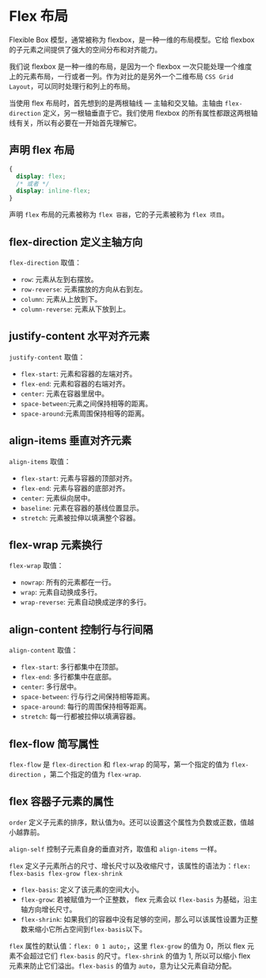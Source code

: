 # Flex 布局

Flexible Box 模型，通常被称为 flexbox，是一种一维的布局模型。它给 flexbox 的子元素之间提供了强大的空间分布和对齐能力。

我们说 flexbox 是一种一维的布局，是因为一个 flexbox 一次只能处理一个维度上的元素布局，一行或者一列。作为对比的是另外一个二维布局 `CSS Grid Layout`，可以同时处理行和列上的布局。

当使用 flex 布局时，首先想到的是两根轴线 — 主轴和交叉轴。主轴由 `flex-direction` 定义，另一根轴垂直于它。我们使用 flexbox 的所有属性都跟这两根轴线有关，所以有必要在一开始首先理解它。

## 声明 flex 布局

```css
{
  display: flex;
  /* 或者 */
  display: inline-flex;
}
```

声明 `flex` 布局的元素被称为 `flex 容器`，它的子元素被称为 `flex 项目`。


## flex-direction 定义主轴方向

`flex-direction` 取值：

- `row`: 元素从左到右摆放。
- `row-reverse`: 元素摆放的方向从右到左。
- `column`: 元素从上放到下。
- `column-reverse`: 元素从下放到上。

## justify-content 水平对齐元素

`justify-content` 取值：

- `flex-start`: 元素和容器的左端对齐。
- `flex-end`: 元素和容器的右端对齐。
- `center`: 元素在容器里居中。
- `space-between`:元素之间保持相等的距离。
- `space-around`:元素周围保持相等的距离。

## align-items 垂直对齐元素

`align-items` 取值：

- `flex-start`: 元素与容器的顶部对齐。
- `flex-end`: 元素与容器的底部对齐。
- `center`: 元素纵向居中。
- `baseline`: 元素在容器的基线位置显示。
- `stretch`: 元素被拉伸以填满整个容器。

## flex-wrap 元素换行

`flex-wrap` 取值：

- `nowrap`: 所有的元素都在一行。
- `wrap`: 元素自动换成多行。
- `wrap-reverse`: 元素自动换成逆序的多行。

## align-content 控制行与行间隔

`align-content` 取值：

- `flex-start`: 多行都集中在顶部。
- `flex-end`: 多行都集中在底部。
- `center`: 多行居中。
- `space-between`: 行与行之间保持相等距离。
- `space-around`: 每行的周围保持相等距离。
- `stretch`: 每一行都被拉伸以填满容器。

## flex-flow 简写属性

`flex-flow` 是 `flex-direction` 和 `flex-wrap` 的简写，第一个指定的值为 `flex-direction` ，第二个指定的值为 `flex-wrap`.

## flex 容器子元素的属性

`order` 定义子元素的排序，默认值为`0`。还可以设置这个属性为负数或正数，值越小越靠前。

`align-self` 控制子元素自身的垂直对齐，取值和 `align-items` 一样。

`flex` 定义子元素所占的尺寸、增长尺寸以及收缩尺寸，该属性的语法为：`flex: flex-basis flex-grow flex-shrink`

- `flex-basis`: 定义了该元素的空间大小。
- `flex-grow`: 若被赋值为一个正整数， flex 元素会以 `flex-basis` 为基础，沿主轴方向增长尺寸。
- `flex-shrink`: 如果我们的容器中没有足够的空间，那么可以该属性设置为正整数来缩小它所占空间到`flex-basis`以下。

`flex` 属性的默认值：`flex: 0 1 auto;`，这里 `flex-grow` 的值为 0，所以 flex 元素不会超过它们 `flex-basis` 的尺寸。`flex-shrink` 的值为 1, 所以可以缩小 flex 元素来防止它们溢出。`flex-basis` 的值为 `auto`，意为让父元素自动分配。